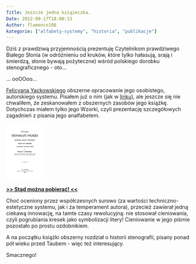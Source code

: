 ```yaml
---
Title: Jeszcze jedna książeczka.
Date: 2012-09-17T18:00:13
Author: flamenco108
kategorie: ["alfabety-systemy", "historia", "publikacje"]
---
```


Dziś z prawdziwą przyjemnością prezentuję Czytelnikom prawdziwego
Białego Słonia (w odróżnieniu od kruków, które tylko hałasują, srają i
śmierdzą, słonie bywają pożyteczne) wśród polskiego dorobku
stenograficznego - oto...



... ooOOoo...



[Felicyana Yackowskiego](../../historia_polska/jackowski/)
obszerne opracowanie jego osobistego, autorskiego systemu. Pisałem już o
nim (jak w [linku](../../historia_polska/jackowski/)),
ale jeszcze się nie chwaliłem, że zeskanowałem z obszernych zasobów jego
książkę. Dotychczas miałem tylko jego Wzorki, czyli prezentację
szczegółowych zagadnień z pisania jego analfabetem.



![](jackowski_1878.gif)


**[&gt;&gt; Stąd można pobierać! &lt;&lt;](https://archive.org/details/NaukaStenografiiPolskiej_408)**



Choć oceniony przez współczesnych surowo (za wartości
techniczno-estetyczne systemu, jak i za temperament autora), przecież
zawierał jedną ciekawą innowację, na tamte czasy rewolucyjną: nie
stosował cieniowania, czyli pogrubiania kresek jako symbolizacji litery!
Cieniowanie w jego piśmie pozostało po prostu ozdobnikiem.

A na początku książki obszerny rozdział o historii stenografii, pisany
ponad pół wieku przed Taubem - więc też interesujący.

Smacznego!
